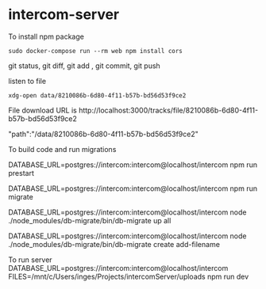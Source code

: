 # intercom-server

To install npm package

    sudo docker-compose run --rm web npm install cors

git status, git diff, git add <filename>, git commit, git push

listen to file 
    
    xdg-open data/8210086b-6d80-4f11-b57b-bd56d53f9ce2 

File download URL is http://localhost:3000/tracks/file/8210086b-6d80-4f11-b57b-bd56d53f9ce2

"path":"/data/8210086b-6d80-4f11-b57b-bd56d53f9ce2"

To build code and run migrations 

DATABASE_URL=postgres://intercom:intercom@localhost/intercom npm run prestart

DATABASE_URL=postgres://intercom:intercom@localhost/intercom npm run migrate

DATABASE_URL=postgres://intercom:intercom@localhost/intercom node ./node_modules/db-migrate/bin/db-migrate up all

DATABASE_URL=postgres://intercom:intercom@localhost/intercom node ./node_modules/db-migrate/bin/db-migrate create add-filename

To run server
DATABASE_URL=postgres://intercom:intercom@localhost/intercom FILES=/mnt/c/Users/inges/Projects/intercomServer/uploads npm run dev